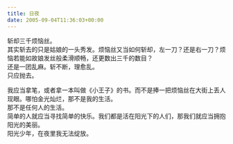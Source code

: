 ```yaml
---   
title: 日夜   
date: 2005-09-04T11:36:03+00:00   
---   
```

斩却三千烦恼丝。   
其实斩去的只是姑娘的一头秀发。烦恼丝又当如何斩却，左一刀？还是右一刀？烦恼若能如故娘发丝般柔滑顺畅，还更数出三千的数目？   
还是一团乱麻。斩不断，理愈乱。   
只应抛去。   
   
我应当拿笔，或者拿一本叫做《小王子》的书。而不是捧一把烦恼丝在大街上丢人现眼。哪怕金光灿烂，那不是我的生活。   
那不是任何人的生活。   
简单的人就应当寻找简单的快乐。我们都是活在阳光下的人们，那我们就应当拥抱阳光的美丽。   
阳光少年，在夜里我无法绽放。   
